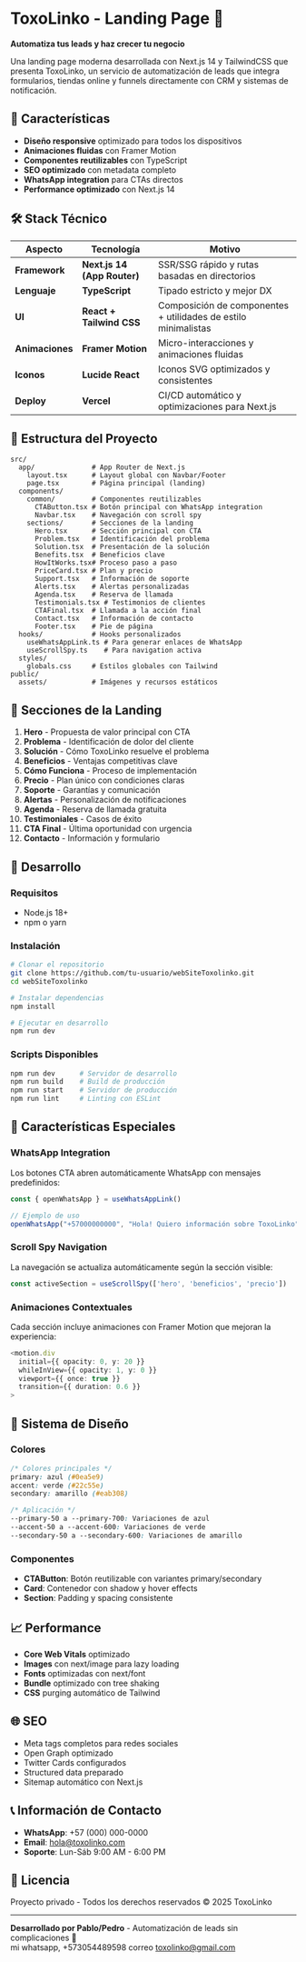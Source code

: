 # ToxoLinko - Landing Page 🚀

**Automatiza tus leads y haz crecer tu negocio**

Una landing page moderna desarrollada con Next.js 14 y TailwindCSS que presenta ToxoLinko, un servicio de automatización de leads que integra formularios, tiendas online y funnels directamente con CRM y sistemas de notificación.

## 🌟 Características

- **Diseño responsive** optimizado para todos los dispositivos
- **Animaciones fluidas** con Framer Motion
- **Componentes reutilizables** con TypeScript
- **SEO optimizado** con metadata completo
- **WhatsApp integration** para CTAs directos
- **Performance optimizado** con Next.js 14

## 🛠️ Stack Técnico

| Aspecto             | Tecnología                   | Motivo                                                         |
| ------------------- | ---------------------------- | -------------------------------------------------------------- |
| **Framework**       | **Next.js 14 (App Router)**  | SSR/SSG rápido y rutas basadas en directorios                  |
| **Lenguaje**        | **TypeScript**               | Tipado estricto y mejor DX                                      |
| **UI**              | **React + Tailwind CSS**     | Composición de componentes + utilidades de estilo minimalistas |
| **Animaciones**     | **Framer Motion**            | Micro-interacciones y animaciones fluidas                      |
| **Iconos**          | **Lucide React**             | Iconos SVG optimizados y consistentes                          |
| **Deploy**          | **Vercel**                   | CI/CD automático y optimizaciones para Next.js                 |

## 📁 Estructura del Proyecto

```
src/
  app/              # App Router de Next.js
    layout.tsx      # Layout global con Navbar/Footer
    page.tsx        # Página principal (landing)
  components/
    common/         # Componentes reutilizables
      CTAButton.tsx # Botón principal con WhatsApp integration
      Navbar.tsx    # Navegación con scroll spy
    sections/       # Secciones de la landing
      Hero.tsx      # Sección principal con CTA
      Problem.tsx   # Identificación del problema
      Solution.tsx  # Presentación de la solución
      Benefits.tsx  # Beneficios clave
      HowItWorks.tsx# Proceso paso a paso
      PriceCard.tsx # Plan y precio
      Support.tsx   # Información de soporte
      Alerts.tsx    # Alertas personalizadas
      Agenda.tsx    # Reserva de llamada
      Testimonials.tsx # Testimonios de clientes
      CTAFinal.tsx  # Llamada a la acción final
      Contact.tsx   # Información de contacto
      Footer.tsx    # Pie de página
  hooks/            # Hooks personalizados
    useWhatsAppLink.ts # Para generar enlaces de WhatsApp
    useScrollSpy.ts    # Para navigation activa
  styles/
    globals.css     # Estilos globales con Tailwind
public/
  assets/           # Imágenes y recursos estáticos
```

## 🎯 Secciones de la Landing

1. **Hero** - Propuesta de valor principal con CTA
2. **Problema** - Identificación de dolor del cliente
3. **Solución** - Cómo ToxoLinko resuelve el problema
4. **Beneficios** - Ventajas competitivas clave
5. **Cómo Funciona** - Proceso de implementación
6. **Precio** - Plan único con condiciones claras
7. **Soporte** - Garantías y comunicación
8. **Alertas** - Personalización de notificaciones
9. **Agenda** - Reserva de llamada gratuita
10. **Testimoniales** - Casos de éxito
11. **CTA Final** - Última oportunidad con urgencia
12. **Contacto** - Información y formulario

## 🚀 Desarrollo

### Requisitos

- Node.js 18+
- npm o yarn

### Instalación

```bash
# Clonar el repositorio
git clone https://github.com/tu-usuario/webSiteToxolinko.git
cd webSiteToxolinko

# Instalar dependencias
npm install

# Ejecutar en desarrollo
npm run dev
```

### Scripts Disponibles

```bash
npm run dev      # Servidor de desarrollo
npm run build    # Build de producción
npm run start    # Servidor de producción
npm run lint     # Linting con ESLint
```

## 📱 Características Especiales

### WhatsApp Integration
Los botones CTA abren automáticamente WhatsApp con mensajes predefinidos:

```typescript
const { openWhatsApp } = useWhatsAppLink()

// Ejemplo de uso
openWhatsApp("+57000000000", "Hola! Quiero información sobre ToxoLinko")
```

### Scroll Spy Navigation
La navegación se actualiza automáticamente según la sección visible:

```typescript
const activeSection = useScrollSpy(['hero', 'beneficios', 'precio'])
```

### Animaciones Contextuales
Cada sección incluye animaciones con Framer Motion que mejoran la experiencia:

```typescript
<motion.div
  initial={{ opacity: 0, y: 20 }}
  whileInView={{ opacity: 1, y: 0 }}
  viewport={{ once: true }}
  transition={{ duration: 0.6 }}
>
```

## 🎨 Sistema de Diseño

### Colores

```css
/* Colores principales */
primary: azul (#0ea5e9)
accent: verde (#22c55e)  
secondary: amarillo (#eab308)

/* Aplicación */
--primary-50 a --primary-700: Variaciones de azul
--accent-50 a --accent-600: Variaciones de verde
--secondary-50 a --secondary-600: Variaciones de amarillo
```

### Componentes

- **CTAButton**: Botón reutilizable con variantes primary/secondary
- **Card**: Contenedor con shadow y hover effects
- **Section**: Padding y spacing consistente

## 📈 Performance

- **Core Web Vitals** optimizado
- **Images** con next/image para lazy loading
- **Fonts** optimizadas con next/font
- **Bundle** optimizado con tree shaking
- **CSS** purging automático de Tailwind

## 🌐 SEO

- Meta tags completos para redes sociales
- Open Graph optimizado
- Twitter Cards configurados
- Structured data preparado
- Sitemap automático con Next.js

## 📞 Información de Contacto

- **WhatsApp**: +57 (000) 000-0000
- **Email**: hola@toxolinko.com
- **Soporte**: Lun-Sáb 9:00 AM - 6:00 PM

## 📄 Licencia

Proyecto privado - Todos los derechos reservados © 2025 ToxoLinko

---

**Desarrollado por Pablo/Pedro** - Automatización de leads sin complicaciones 🚀  
mi whatsapp, +573054489598
correo toxolinko@gmail.com
